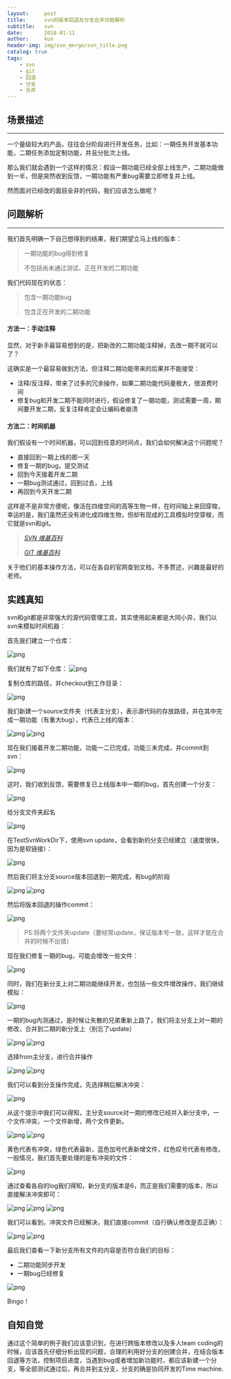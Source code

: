 ```yaml
---
layout:     post
title:      svn的版本回退及分支合并功能解析
subtitle:   svn
date:       2018-01-11
author:     kun
header-img: img/svn_merge/svn_title.png
catalog: true
tags:
    - svn
    - git
    - 回退
    - 分支
    - 合并
---
```


## 场景描述
***

一个量级较大的产品，往往会分阶段进行开发任务，比如：一期任务开发基本功能，二期任务添加定制功能，并且分批次上线。

那么我们就会遇到一个这样的情况：假设一期功能已经全部上线生产，二期功能做到一半，但是突然收到反馈，一期功能有严重bug需要立即修复并上线。

然而面对已经改的面目全非的代码，我们应该怎么做呢？

## 问题解析
***

我们首先明确一下自己想得到的结果，我们期望立马上线的版本：

> 一期功能的bug得到修复
> 
> 不包括尚未通过测试、正在开发的二期功能

我们代码现在的状态：

> 包含一期功能bug
> 
> 包含正在开发的二期功能

#### 方法一：手动注释
显然，对于新手最容易想到的是，把新改的二期功能注释掉，去改一期不就可以了？

这确实是一个最容易做到方法，但注释二期功能带来的后果并不能接受：

* 注释/反注释，带来了过多的冗余操作，如果二期功能代码量极大，很浪费时间
* 修复bug和开发二期不能同时进行，假设修复了一期功能，测试需要一周，期间要开发二期，反复注释肯定会让编码者崩溃

#### 方法二：时间机器
我们假设有一个时间机器，可以回到任意的时间点，我们会如何解决这个问题呢？

* 直接回到一期上线的那一天
* 修复一期的bug，提交测试
* 回到今天接着开发二期
* 一期bug测试通过，回到过去，上线
* 再回到今天开发二期

这样是不是非常方便呢，像活在四维空间的高等生物一样，在时间轴上来回穿梭，幸运的是，我们虽然还没有进化成四维生物，但却有现成的工具模拟时空穿梭，而它就是svn和git。

> _[SVN 维基百科](https://zh.wikipedia.org/wiki/Subversion)_
> 
> _[GIT 维基百科](https://zh.wikipedia.org/wiki/Git)_

关于他们的基本操作方法，可以在各自的官网查到文档，不多赘述，兴趣是最好的老师。

## 实践真知
svn和git都是非常强大的源代码管理工具，其实使用起来都是大同小异，我们以svn来模拟时间机器：

首先我们建立一个仓库：

![png](/img/svn_merge/1.png)

我们就有了如下仓库：
![png](/img/svn_merge/2.png)

复制仓库的路径，并checkout到工作目录：

![png](/img/svn_merge/3.png)

我们新建一个source文件夹（代表主分支），表示源代码的存放路径，并在其中完成一期功能（有重大bug），代表已上线的版本：

![png](/img/svn_merge/4.png)
![png](/img/svn_merge/5.png)

现在我们接着开发二期功能，功能一二已完成，功能三未完成，并commit到svn：

![png](/img/svn_merge/6.png)

这时，我们收到反馈，需要修复已上线版本中一期的bug，首先创建一个分支：

![png](/img/svn_merge/7.png)

给分支文件夹起名

![png](/img/svn_merge/8.png)

在TestSvnWorkDir下，使用svn update，会看到新的分支已经建立（速度很快，因为是软链接）：

![png](/img/svn_merge/9.png)

然后我们将主分支source版本回退到一期完成，有bug的阶段

![png](/img/svn_merge/10.png)
![png](/img/svn_merge/11.png)

然后将版本回退的操作commit：

![png](/img/svn_merge/12.png)

> PS:将两个文件夹update（要经常update，保证版本号一致，这样才能在合并的时候不出错）

现在我们修复一期的bug，可能会增改一些文件：

![png](/img/svn_merge/13.png)

同时，我们在新分支上对二期功能继续开发，也包括一些文件增改操作，我们继续模拟：

![png](/img/svn_merge/14.png)

一期的bug内测通过，是时候让失散的兄弟重新上路了，我们将主分支上对一期的修改，合并到二期的新分支上（别忘了update）

![png](/img/svn_merge/15.png)
![png](/img/svn_merge/16.png)

选择from主分支，进行合并操作

![png](/img/svn_merge/17.png)
![png](/img/svn_merge/18.png)

我们可以看到分支操作完成，先选择稍后解决冲突：

![png](/img/svn_merge/19.png)

从这个提示中我们可以得知，主分支source对一期的修改已经并入新分支中，一个文件冲突，一个文件新增，两个文件更新。

![png](/img/svn_merge/20.png)
![png](/img/svn_merge/21.png)

黄色代表有冲突，绿色代表最新，蓝色加号代表新增文件，红色叹号代表有修改，一般情况，我们首先要处理的是有冲突的文件：

![png](/img/svn_merge/22.png)

通过查看各自的log我们得知，新分支的版本是6，而正是我们需要的版本，所以直接解决冲突即可：

![png](/img/svn_merge/23.png)
![png](/img/svn_merge/24.png)
![png](/img/svn_merge/25.png)

我们可以看到，冲突文件已经解决，我们直接commit（自行确认修改是否正确）：

![png](/img/svn_merge/26.png)
![png](/img/svn_merge/27.png)

最后我们查看一下新分支所有文件的内容是否符合我们的目标：
* 二期功能同步开发
* 一期bug已经修复

![png](/img/svn_merge/28.png)

Bingo！

## 自知自觉
通过这个简单的例子我们应该意识到，在进行跨版本修改以及多人team coding的时候，应该首先仔细分析出现的问题，合理的利用好分支的创建合并，在结合版本回退等方法，控制项目进度，当遇到bug或者增加新功能时，都应该新建一个分支，等全部测试通过后，再合并到主分支，分支的确是协同开发的Time machine.


